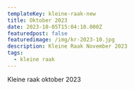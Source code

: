 ```yaml
---
templateKey: kleine-raak-new
title: Oktober 2023
date: 2023-10-05T15:04:10.000Z
featuredpost: false
featuredimage: /img/kr-2023-10.jpg
description: Kleine Raak November 2023
tags:
  - kleine raak
---
```


Kleine raak oktober 2023